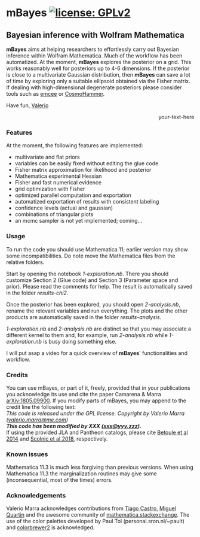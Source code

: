 # **mBayes** [![license: GPLv2](https://img.shields.io/badge/license-GPLv2-brightgreen.svg)](https://github.com/valerio-marra/mBayes/blob/master/LICENSE)
## Bayesian inference with Wolfram Mathematica

**mBayes** aims at helping researchers to effortlessly carry out Bayesian inference within Wolfram Mathematica. Much of the workflow has been automatized. At the moment, **mBayes** explores the posterior on a grid. This works reasonably well for posteriors up to 4-6 dimensions. If the posterior is close to a multivariate Gaussian distribution, then **mBayes** can save a lot of time by exploring only a suitable ellipsoid obtained via the Fisher matrix.
If dealing with high-dimensional degenerate posteriors please consider tools such as [emcee](https://github.com/dfm/emcee) or [CosmoHammer](https://github.com/cosmo-ethz/CosmoHammer).

Have fun,
[Valerio](http://inspirehep.net/author/profile/V.Marra.1)

<div style="text-align: right"> your-text-here </div>

### Features

At the moment, the following features are implemented:
* multivariate and flat priors
* variables can be easily fixed without editing the glue code
* Fisher matrix approximation for likelihood and posterior
* Mathematica experimental Hessian
* Fisher and fast numerical evidence
* grid optimization with Fisher
* optimized parallel computation and exportation 
* automatized exportation of results with consistent labeling 
* confidence levels (actual and gaussian)
* combinations of triangular plots
* an mcmc sampler is not yet implemented; coming...

### Usage

To run the code you should use Mathematica 11; earlier version may show some incompatibilities. Do note move the Mathematica files from the relative folders.

Start by opening the notebook *1-exploration.nb*. There you should customize Section 2 (Glue code) and Section 3 (Parameter space and prior). Please read the comments for help. The result is automatically saved in the folder *results-chi2*.

Once the posterior has been explored, you should open *2-analysis.nb*, rename the relevant variables and run everything. The plots and the other products are automatically saved in the folder *results-analysis*.

*1-exploration.nb* and *2-analysis.nb* are distinct so that you may associate a different kernel to them and, for example, run *2-analysis.nb* while *1-exploration.nb* is busy doing something else.

I will put asap a video for a quick overview of **mBayes**' functionalities and workflow.

### Credits

You can use mBayes, or part of it, freely, provided that in your publications you acknowledge its use and cite the paper Camarena & Marra [arXiv:1805.09900](https://arxiv.org/abs/1805.09900). If you modify parts of mBayes, you may append to the credit line the following text:  
*This code is released under the GPL license. Copyright by Valerio Marra (valerio.marra@me.com)*  
***This code has been modified by XXX (xxx@yyy.zzz).***  
If using the provided JLA and Pantheon catalogs, please cite [Betoule et al 2014](https://arxiv.org/abs/1401.4064) and [Scolnic et al 2018](https://arxiv.org/abs/1710.00845), respectively.


### Known issues

Mathematica 11.3 is much less forgiving than previous versions. When using Mathematica 11.3 the marginalization routines may give some (inconsequential, most of the times) errors.


### Acknowledgements

Valerio Marra acknowledges contributions from [Tiago Castro](http://inspirehep.net/author/profile/T.Castro.1), [Miguel Quartin](http://inspirehep.net/author/profile/M.Quartin.1) and the awesome community of [mathematica.stackexchange](https://mathematica.stackexchange.com). The use of the color palettes developed by Paul Tol (personal.sron.nl/~pault) and [colorbrewer2](http://colorbrewer2.org) is acknowledged.
